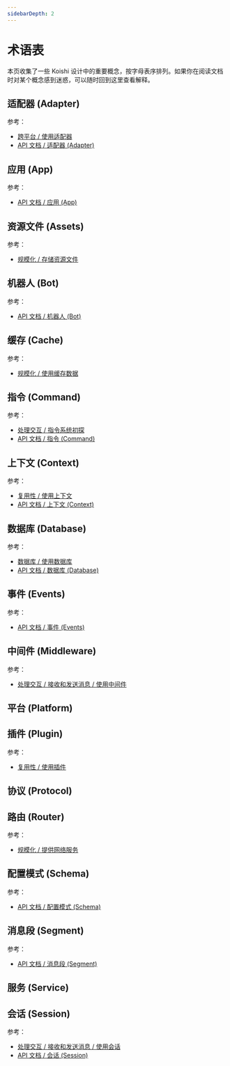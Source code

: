 ```yaml
---
sidebarDepth: 2
---
```


# 术语表

本页收集了一些 Koishi 设计中的重要概念，按字母表序排列。如果你在阅读文档时对某个概念感到迷惑，可以随时回到这里查看解释。

## 适配器 (Adapter)

参考：

- [跨平台 / 使用适配器](../adapter/adapter.md)
- [API 文档 / 适配器 (Adapter)](../../api/adapter.md)

## 应用 (App)

参考：

- [API 文档 / 应用 (App)](../../api/app.md)

## 资源文件 (Assets)

参考：

- [规模化 / 存储资源文件](../scaling-up/assets.md)

## 机器人 (Bot)

参考：

- [API 文档 / 机器人 (Bot)](../../api/bot.md)

## 缓存 (Cache)

参考：

- [规模化 / 使用缓存数据](../scaling-up/cache.md)

## 指令 (Command)

参考：

- [处理交互 / 指令系统初探](../message/command.md)
- [API 文档 / 指令 (Command)](../../api/command.md)

## 上下文 (Context)

参考：

- [复用性 / 使用上下文](../reusability/context.md)
- [API 文档 / 上下文 (Context)](../../api/context.md)

## 数据库 (Database)

参考：

- [数据库 / 使用数据库](../database/database.md)
- [API 文档 / 数据库 (Database)](../../api/database.md)

## 事件 (Events)

参考：

- [API 文档 / 事件 (Events)](../../api/events.md)

## 中间件 (Middleware)

参考：

- [处理交互 / 接收和发送消息 / 使用中间件](../message/message.md#使用中间件)

## 平台 (Platform)

## 插件 (Plugin)

参考：

- [复用性 / 使用插件](../reusability/plugin.md)

## 协议 (Protocol)

## 路由 (Router)

参考：

- [规模化 / 提供网络服务](../scaling-up/router.md)

## 配置模式 (Schema)

参考：

- [API 文档 / 配置模式 (Schema)](../../api/schema.md)

## 消息段 (Segment)

参考：

- [API 文档 / 消息段 (Segment)](../../api/segment.md)

## 服务 (Service)

## 会话 (Session)

参考：

- [处理交互 / 接收和发送消息 / 使用会话](../message/message.md#使用会话)
- [API 文档 / 会话 (Session)](../../api/session.md)

